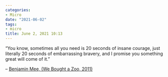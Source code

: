 ```yaml
---
categories:
- Micro
date: "2021-06-02"
tags:
- micro
title: June 2, 2021 10:13
---
```


“You know, sometimes all you need is 20 seconds of insane courage, just literally 20 seconds of embarrassing bravery, and I promise you something great will come of it.”

– [Benjamin Mee, (We Bought a Zoo, 2011)](https://www.dartmoorzoo.org.uk/ourstory/)
